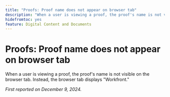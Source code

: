 ```yaml
---
title: "Proofs: Proof name does not appear on browser tab"
description: "When a user is viewing a proof, the proof's name is not visible on the browser tab. Instead, the browser tab displays Workfront."
hidefromtoc: yes
feature: Digital Content and Documents
---
```


# Proofs: Proof name does not appear on browser tab

When a user is viewing a proof, the proof's name is not visible on the browser tab. Instead, the browser tab displays "Workfront."

_First reported on December 9, 2024._
